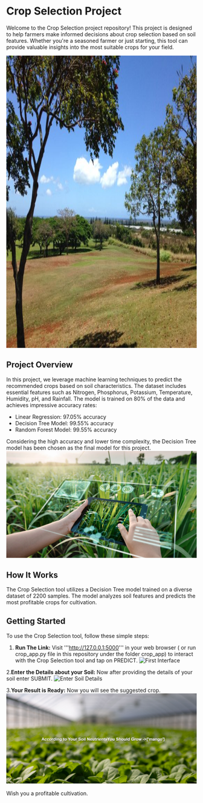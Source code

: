 # Crop Selection Project

Welcome to the Crop Selection project repository! This project is designed to help farmers make informed decisions about crop selection based on soil features. Whether you're a seasoned farmer or just starting, this tool can provide valuable insights into the most suitable crops for your field.

<img src="corp1.jpg" style="width:1376px;height:774px"/>

## Project Overview

In this project, we leverage machine learning techniques to predict the recommended crops based on soil characteristics. The dataset includes essential features such as Nitrogen, Phosphorus, Potassium, Temperature, Humidity, pH, and Rainfall. The model is trained on 80% of the data and achieves impressive accuracy rates:

- Linear Regression: 97.05% accuracy
- Decision Tree Model: 99.55% accuracy
- Random Forest Model: 99.55% accuracy

Considering the high accuracy and lower time complexity, the Decision Tree model has been chosen as the final model for this project.
![](corp2.jpg)

## How It Works

The Crop Selection tool utilizes a Decision Tree model trained on a diverse dataset of 2200 samples. The model analyzes soil features and predicts the most profitable crops for cultivation.


## Getting Started

To use the Crop Selection tool, follow these simple steps:

1. **Run The Link:**
Visit '''http://127.0.0.1:5000''' in your web browser ( or run crop_app.py file in this repository under the folder crop_app) to interact with the Crop Selection tool and tap on PREDICT.
![First Interface](corp3.png)

2.**Enter the Details about your Soil:**
Now after providing the details of your soil enter SUBMIT.
![Enter Soil Details](corp4.png)

3.**Your Result is Ready:**
Now you will see the suggested crop.
![Suggested Crop](corp5.png)

Wish you a profitable cultivation.


  

